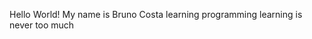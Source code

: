 Hello World!
My name is Bruno Costa
learning programming
learning is never too much

<!---
BrunoKazuma/BrunoKazuma is a ✨ special ✨ repository because its `README.md` (this file) appears on your GitHub profile.
You can click the Preview link to take a look at your changes.
--->

